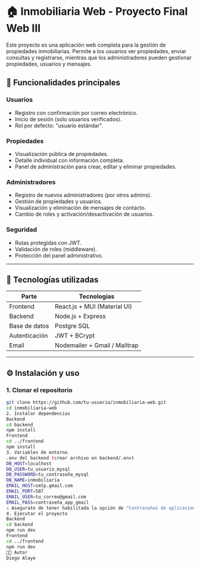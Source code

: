 # 🏠 Inmobiliaria Web - Proyecto Final Web III

Este proyecto es una aplicación web completa para la gestión de propiedades inmobiliarias. Permite a los usuarios ver propiedades, enviar consultas y registrarse, mientras que los administradores pueden gestionar propiedades, usuarios y mensajes.

## 📌 Funcionalidades principales

### Usuarios
- Registro con confirmación por correo electrónico.
- Inicio de sesión (solo usuarios verificados).
- Rol por defecto: "usuario estándar".

### Propiedades
- Visualización pública de propiedades.
- Detalle individual con información completa.
- Panel de administración para crear, editar y eliminar propiedades.

### Administradores
- Registro de nuevos administradores (por otros admins).
- Gestión de propiedades y usuarios.
- Visualización y eliminación de mensajes de contacto.
- Cambio de roles y activación/desactivación de usuarios.

### Seguridad
- Rutas protegidas con JWT.
- Validación de roles (middleware).
- Protección del panel administrativo.

---

## 🧪 Tecnologías utilizadas

| Parte        | Tecnologías                             |
|-------------|------------------------------------------|
| Frontend    | React.js + MUI (Material UI)             |
| Backend     | Node.js + Express                        |
| Base de datos | Postgre SQL                            |
| Autenticación | JWT + BCrypt                           |
| Email       | Nodemailer + Gmail / Mailtrap            |

---

## ⚙️ Instalación y uso

### 1. Clonar el repositorio
```bash
git clone https://github.com/tu-usuario/inmobiliaria-web.git
cd inmobiliaria-web
2. Instalar dependencias
Backend
cd backend
npm install
Frontend
cd ../frontend
npm install
3. Variables de entorno
.env del backend (crear archivo en backend/.env)
DB_HOST=localhost
DB_USER=tu_usuario_mysql
DB_PASSWORD=tu_contraseña_mysql
DB_NAME=inmobiliaria
EMAIL_HOST=smtp.gmail.com
EMAIL_PORT=587
EMAIL_USER=tu_correo@gmail.com
EMAIL_PASS=contraseña_app_gmail
⚠️ Asegurate de tener habilitada la opción de "Contraseñas de aplicaciones" en Gmail.
4. Ejecutar el proyecto
Backend
cd backend
npm run dev
Frontend
cd ../frontend
npm run dev
👨‍💻 Autor
Diego Alaye
